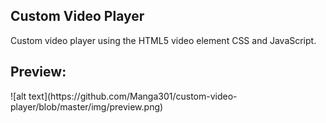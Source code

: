 ## Custom Video Player

Custom video player using the HTML5 video element CSS and JavaScript.

<h2>Preview:</h2>
![alt text](https://github.com/Manga301/custom-video-player/blob/master/img/preview.png)